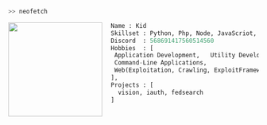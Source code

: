```bash
>> neofetch
```

<img align="left" src="https://cdn.discordapp.com/attachments/1056054502593155165/1056816590198419489/matching_icons_.jpg" width="189"/>

```py
  Name : Kid
  Skillset : Python, Php, Node, JavaScriot, C#, Lua
  Discord  : 568691417560514560
  Hobbies  : [
   Application Development,   Utility Development,
   Command-Line Applications,
   Web(Exploitation, Crawling, ExploitFrameworks)
  ],
  Projects : [ 
    vision, iauth, fedsearch
  ]
  
```
